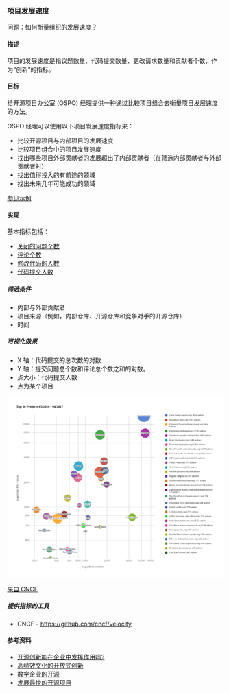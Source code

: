 ### 项目发展速度

问题：如何衡量组织的发展速度？

#### 描述

项目的发展速度是指议题数量、代码提交数量、更改请求数量和贡献者个数，作为“创新”的指标。

#### 目标

给开源项目办公室 (OSPO) 经理提供一种通过比较项目组合去衡量项目发展速度的方法。

OSPO 经理可以使用以下项目发展速度指标来：

- 比较开源项目与内部项目的发展速度
- 比较项目组合中的项目发展速度
- 找出哪些项目外部贡献者的发展超出了内部贡献者（在筛选内部贡献者与外部贡献者时）
- 找出值得投入的有前途的领域
- 找出未来几年可能成功的领域

[参见示例](https://www.cncf.io/blog/2017/06/05/30-highest-velocity-open-source-projects)

#### 实现

基本指标包括：

- [关闭的问题个数](https://github.com/chaoss/wg-evolution/blob/master/metrics/Issues_Closed.md)
- [评论个数](https://github.com/chaoss/wg-evolution/blob/master/metrics/Reviews.md)
- [修改代码的人数](https://github.com/chaoss/wg-evolution/blob/master/metrics/Code_Changes.md)
- [代码提交人数](https://github.com/chaoss/wg-risk/blob/master/metrics/Committers.md)

##### 筛选条件

* 内部与外部贡献者
* 项目来源（例如，内部仓库、开源仓库和竞争对手的开源仓库）
* 时间

##### 可视化效果

* X 轴：代码提交的总次数的对数
* Y 轴：提交问题总个数和评论总个数之和的对数。
* 点大小：代码提交人数
* 点为某个项目

![cncf](images/project-velocity_visualization.png)

[来自 CNCF](https://www.cncf.io/blog/2017/06/05/30-highest-velocity-open-source-projects/)

##### 提供指标的工具

* CNCF - https://github.com/cncf/velocity

#### 参考资料

- [开源创新能在企业中发挥作用吗?](https://www.threefivetwo.com/blog/can-open-source-innovation-work-in-the-enterprise)
- [高绩效文化的开放式创新](https://www.nearform.com/blog/want-a-high-performing-culture-make-way-for-open-innovation)
- [数字企业的开源](https://www.cio.com/article/3213146/open-source-is-powering-the-digital-enterprise.html)
- [发展最快的开源项目](https://www.cncf.io/blog/2017/06/05/30-highest-velocity-open-source-projects)
